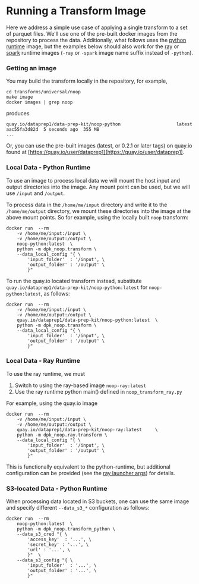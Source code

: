 # Running a Transform Image

Here we address a simple use case of applying a single transform to a 
set of parquet files.
We'll use one of the pre-built docker images from the repository
to process the data.
Additionally, what follows uses the 
[python runtime](../../data-processing-lib/doc/python-runtime.md)
image, but the examples below should also work for the
[ray](../../data-processing-lib/doc/ray-runtime.md)
or
[spark](../../data-processing-lib/doc/spark-runtime.md)
runtime images (`-ray` or `-spark` image name suffix instead of `-python`).

### Getting an image
You may build the transform locally in the repository, for example,
```shell
cd transforms/universal/noop
make image
docker images | grep noop
```
produces
```
quay.io/dataprep1/data-prep-kit/noop-python                     latest   aac55fa3d82d  5 seconds ago  355 MB
...
```
Or, you can use the pre-built images (latest, or 0.2.1 or later tags) 
on quay.io found at [https://quay.io/user/dataprep1](https://quay.io/user/dataprep1).

### Local Data - Python Runtime
To use an image to process local data we will mount the host
input and output directories into the image.  Any mount
point can be used, but we will use `/input` and `/output`.

To process data in the `/home/me/input` directory and write it
to the `/home/me/output` directory, we mount these directories into
the image at the above mount points.
So for example, using the locally built `noop` transform:

```shell
docker run  --rm 
    -v /home/me/input:/input \
    -v /home/me/output:/output \
    noop-python:latest 	\
	python -m dpk_noop.transform \
	--data_local_config "{ \
	    'input_folder'  : '/input', \
	    'output_folder' : '/output' \
	    }"

```
To run the quay.io located transform instead, substitute 
`quay.io/dataprep1/data-prep-kit/noop-python:latest`
for `noop-python:latest`, as follows:
```shell
docker run  --rm 
    -v /home/me/input:/input \
    -v /home/me/output:/output \
    quay.io/dataprep1/data-prep-kit/noop-python:latest 	\
	python -m dpk_noop.transform \
	--data_local_config "{ \
	    'input_folder'  : '/input', \
	    'output_folder' : '/output' \
	    }"

```
### Local Data - Ray Runtime
To use the ray runtime, we must 
1. Switch to using the ray-based image `noop-ray:latest`
2. Use the ray runtime python main() defined in `noop_transform_ray.py`

For example, using the quay.io image
```shell
docker run  --rm 
    -v /home/me/input:/input \
    -v /home/me/output:/output \
    quay.io/dataprep1/data-prep-kit/noop-ray:latest 	\
	python -m dpk_noop.ray.transform \
	--data_local_config "{ \
	    'input_folder'  : '/input', \
	    'output_folder' : '/output' \
	    }"

```
This is functionally equivalent to the python-runtime, but additional
configuration can be provided (see the 
[ray launcher args](../../data-processing-lib/doc/ray-launcher-options.md))
for details.

### S3-located Data - Python Runtime
When processing data located in S3 buckets, one can use the same image
and specify different `--data_s3_*` configuration as follows: 

```shell
docker run  --rm 
    noop-python:latest 	\
	python -m dpk_noop.transform_python \
	--data_s3_cred "{ \
	    'access_key'  : '...', \
	    'secret_key' : '...', \
	    'url' : '...', \
	    }"  \
	--data_s3_config "{ \
	    'input_folder'  : '...', \
	    'output_folder' : '...', \
	    }"  
```
